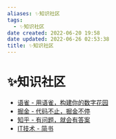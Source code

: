 ```yaml
---
aliases: ✨知识社区
tags:
  - ✨知识社区
date created: 2022-06-20 19:58
date updated: 2022-06-26 02:53:38
title: ✨知识社区
---
```


# ✨知识社区

- [语雀 - 用语雀，构建你的数字花园](https://www.yuque.com/about)
- [掘金 - 代码不止，掘金不停](https://juejin.cn/)
- [知乎 - 有问题，就会有答案](https://www.zhihu.com/)
- [IT技术 - 简书](https://www.jianshu.com/techareas/backend)
